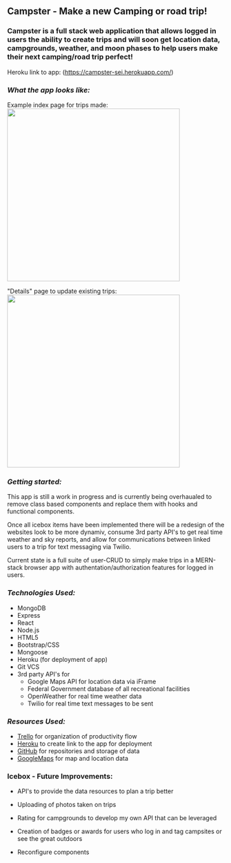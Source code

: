 ## Campster - Make a new Camping or road trip!


### Campster is a full stack web application that allows logged in users the ability to create trips and will soon get location data, campgrounds, weather, and moon phases to help users make their next camping/road trip perfect!

Heroku link to app: (https://campster-sei.herokuapp.com/)

### _What the app looks like:_

Example index page for trips made:
<img src="https://i.imgur.com/JESBYsO.png" width="400">

"Details" page to update existing trips:
<img src="https://i.imgur.com/oqwIFm5.png" width="400">

### _Getting started:_

This app is still a work in progress and is currently being overhaualed to remove class based components and replace them with hooks and functional components.

Once all icebox items have been implemented there will be a redesign of the websites look to be more dynamiv, consume 3rd party API's to get real time weather and sky reports, and allow for communications between linked users to a trip for text messaging via Twilio. 

Current state is a full suite of user-CRUD to simply make trips in a MERN-stack browser app with authentation/authorization features for logged in users. 


### _Technologies Used:_ 

* MongoDB
* Express
* React
* Node.js
* HTML5
* Bootstrap/CSS
* Mongoose 
* Heroku (for deployment of app)
* Git VCS
* 3rd party API's for 
    * Google Maps API for location data via iFrame
    * Federal Government database of all recreational facilities
    * OpenWeather for real time weather data
    * Twilio for real time text messages to be sent


### _Resources Used:_

* [Trello](https://trello.com/b/ADwPwWbO/campster) for organization of productivity flow
* [Heroku](https://campster-sei.herokuapp.com/) to create link to the app for deployment
* [GitHub](https://github.com/WomackCodes/campster) for repositories and storage of data
* [GoogleMaps](https://cloud.google.com/maps-platform/maps) for map and location data

### Icebox - Future Improvements: 

* API's to provide the data resources to plan a trip better

* Uploading of photos taken on trips 

* Rating for campgrounds to develop my own API that can be leveraged

* Creation of badges or awards for users who log in and tag campsites or see the great outdoors

* Reconfigure components